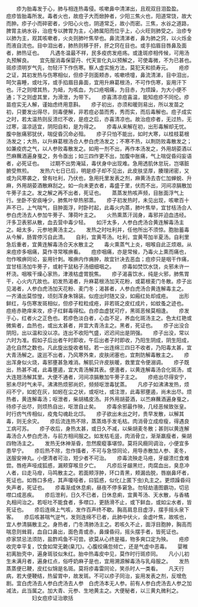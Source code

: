 <!-- { "loadSidebar": true } -->
　　疹为胎毒发于心，肺与相连热毒侵。咳嗽鼻中清涕出，且观双目泪盈盈。　　痘疹皆胎毒所发。毒者火也，故痘子大而焮肿者，少阳三焦火也，阳道常饶，故大而肿。疹子小而碎密者，少阳心火也，阴道常乏，故小而密。三焦，水谷之道路，脾胃主纳水谷，治痘专以脾胃为主，心肺属阳而位乎上，心火旺则肺受之。治疹专以肺为主，观其咳嗽者，火炎则肺叶焦举也。鼻流清涕者，鼻为肺之窍，以火烁金而液自流也。目中泪出者，肺热则移于肝，肝之窍在目也。或手掐眉目唇鼻及面者，肺热证也。　　凡遇冬温最不祥，民多疫疠发疮疡。或逢斑疹相传候，可用汤丸预解良。　　宜先服消毒保婴丹、代天宣化丸以预解之，可使毒微，不为已甚也。　　斑疹须明岁气先，勿轻汗下作伤寒。察人虚实施方法，莫犯天和损寿元。　　疮疹之证，其初发热与伤寒相似，但疹子则面颊赤，咳嗽喷嚏，鼻流清涕，目中泪出，呵欠喜睡，或吐泻，或手掐眉目鼻面，宜用升麻葛根汤，不可作伤寒，妄用汗下也。汗之则增其热，为衄，为咳血，为口疮咽痛，为目赤，为烦躁，为大小便不通；下之则虚其里，为滑泄，为带下。　　疹喜清凉痘喜温，能知痘疹不同伦。疹苗痘实无人解，谨始虑终用意斟。　　疹子初出，亦须和暖则易出，所以发苗之初，只要发出得尽，则毒便解，非若痘必苗而秀，秀而实，而后毒解也。痘子成实之时，若太温热则反溃烂不收，是痘之后，亦喜清凉也。故治痘疹者，无过热，无过寒，温凉适宜，阴阳自和，是为得之。　　疹毒从来解在初，出形毒解却无忧。腹中胀痛邪犹伏，喘促昏沉命必殂。　　疹子只怕不能出，如时大寒，以桂枝葛根汤发之；大热，以升麻葛根汤合人参白虎汤发之；不寒不热，以荆防败毒散发之；如兼疫疠之气，以人参败毒散发之。如用一剂不出，再作本汤发之，外用胡荽酒以苎麻蘸酒遍身戛之，务令亟出；如三四作更不出，加腹中胀痛，气上喘促昏闷妄语者，必死证也。　　过期不出势淹延，毒伏身中出现难。急用透肌休怠玩，岂堪脏腑受熬煎。　　发热六七日已后，明是疹子却不见出，此皮肤坚厚，腠理闭密，又或为风寒袭之，曾有吐利，乃伏也，急用托里发表之剂，麻黄汤去杏仁加蝉蜕、升麻，外用胡荽酒散麻刮之。如一向未更衣者，毒盛于里，伏而不出，河间凉膈散加牛蒡子主之。发之解之再不出者，死证也。　　蒸蒸发热咳声频，目胀面浮气上行。坐卧不安痰唾少，肺焦叶举热邪蒸。　　疹子初发热时，未见出现，咳嗽百十声不已，上气喘气，目肿面浮，时卧时起，此毒火内蒸，肺叶焦举，宜甘桔汤合人参白虎汤去人参加牛蒡子、薄荷叶主之。　　火热熏蒸汗润身，毒邪并迫血违经。汗多卫表邪从散，血去营中毒少轻。　　如汗太多，人参白虎汤合黄连解毒汤主之。衄太多，元参地黄汤主之。　　发热之时吐利并，任他所出不须惊。胞胎蓄毒从今解，肠胃停污自此清。　　自利，宜黄芩汤。吐利，宜黄芩加半夏汤。自利里急后重者，宜黄连解毒汤合天水散主之　　毒火熏蒸气上炎，咽喉自此正烦艰。从来痘疹多咽痛，莫作寻常喉痹看。　　痘疹咽痛，亦是常候，乃毒火上熏而痛也，勿作喉痹同论，妄用针刺。喉痹内作痈肿，故宜针决去恶血；痘疹只是咽干作痛，宜甘桔汤加牛蒡子，或射干鼠粘子汤细细咽之。　　疹毒如焚饮水饶，炎邪未许一杯浇。咽喉干燥心家热，津液枯虚胃脘焦。　　疹子渴喜饮水，纯是火邪，肺焦胃干，心火内亢故也。初发热渴者，升麻葛根汤加天花粉，或葛根麦门冬散。疹子出见渴者，人参白虎汤加天花粉、麦门冬；渴甚者，人参白虎汤合黄连解毒主之。　　一齐涌出莫惊惶，顷刻浑身朱锦装。似痘出时随又没，如瘢红处却成疮。　　出形鲜红，与伤寒发斑相似，但疹子粒粒成疮，非若斑之皮红成片，如蚊蚤之迹也。　　痘疮赤艳痒来攻，疹子红鲜毒得松。白疹血虚犹可疗，黑斑恶候莫相逢。　　疹发于心，红者火之正色也。若疹色淡白者，心血不足，养血化斑汤主之。色太红艳或微紫者，血热也，或出太甚者，并宜大青汤主之。黑者，死证也。　　疹子出没合阴阳，出以温和没以凉。连出不收阳气盛，迟迟间出是阴强。　　疹子出没，常以六时为准。假如子后出者午时即收，午后出者子时即收，乃阳生阴成，阴生阳成，造化自然之数也。凡此旋出旋收者轻。若一出连绵三四日不收者，乃阳毒太甚，宜大青汤解之。逡巡不出者，乃风寒外束，皮肤闭塞也，宜荆防解毒散主之。　　疹出浑身似火烧，毒邪壅甚急难消。解肌只许皮肤暖，救里宜令便溺调。　　疹子既出，热甚不减，此毒壅遏，宜大青汤解其表。便濇者，以黄连解毒汤合化斑汤，或大连翘汤解其里。大便不通者，河间凉膈散加牛蒡子主之。　　疹疮出尽得安宁，邪未尽时气未平。沸沸热烦邪尚炽，频频呕泄毒犹蒸。　　凡疹子如沸沸发热，烦闷不宁，如蛇在灰，如蚓在尘之状，或呕吐，或注泄，此毒邪壅遏，尚未出尽。烦热者，黄连解毒汤；呕泄者，柴胡橘皮汤。并外用胡荽酒，以苎麻蘸酒遍身戛之，待疹子出尽，则烦热自出，呕泄自止矣。　　疹毒余邪最作殃，几经恶候致张皇。时行疠气传相似，疫鬼勾魂赴北邙。　　疹子欲出未出之时，贵早发散，以解其毒，则无余灾。　　疹后流连热不除，蒸蒸烙手发毛枯。肉消骨立成疳瘦，得遇良工病可苏。　　疹子收后，身热太甚，或日久不减，以柴胡麦冬散；甚则以黄连解毒汤合人参白虎汤，与前方相间服之。如发枯毛竖，肉消骨立，渐渐羸瘦者，柴胡四物汤主之。　　发热无休神渐昏，忽然瘈瘲事堪惊。莫将风癎同调治，小便宜多患早宁。　　疹后热不除，忽作搐者，不可与急惊同论，用导赤散加人参、麦冬，送服安神丸。小便清者可治，短少者不可治。　　疹毒流殃走马疮，牙龈溃烂食难尝。唇疮声哑成狐惑，漏颊穿喉旦夕亡。　　凡疹后牙龈黑烂，肉腐血出，臭息冲人者，曰走马疳，马鸣散主之。若面颊浮肿，环口青黑，颊漏齿脱，唇崩鼻坏者，死证也。如唇口多疮，其声嗄哑者，曰狐惑，似化(上匿下虫)丸主之。更烦躁昏闷失声者，死证也。　　疹毒渐成休息痢，昼夜不停多窘急。勿轻劫濇图霸功，切忌噤口成恶疾。　　疹后泄利，日久不已者，日休息痢，宜黄芩汤、天水散，与香橘丸相间治之。若呕吐不能食者，多噤口，更肠滑不止，或下鲜血，或如尘水者，皆死证也。　　疹后连绵上气咳，发作百声终不歇。胸高肩息目虚浮，摆手摇头泉下客。　　疹后咳甚喘气逆气，发则连绵不已者，此肺中伏火，金虚叶焦，故咳也，宜人参清膈散主之。身热者，门冬清肺汤主之。若咳久不止，面浮目胞肿，胸高而喘息则耸肩，血自口鼻出，面色青或赤，鼻燥昏闷，摇头摆手者，皆死证也。　　疹家禁忌法须防，盐酢鸡鱼不可尝。欲莫从心终是福，物多爽口定为殃。　　疮疹收完幸平复，饮食如常无臲(臬兀)。心腹绞痛忽倾亡，还是气虚中恶毒。　　婴稚初离胎壳中，遍身斑驳似朱红。胎中热毒皮中见，莫作时行斑疹同。　　凡小儿初生未满月者，遍身红点，俗呼奶麻子是也，宜用溯源解毒汤与乳母服之。　　发热蒸蒸便已鞕，皮红似锦是名斑。莫将疹毒雷同论，笑杀时人一类看。　　凡天行病，若大便鞕结，热留胃中，故发斑。不可以疹子同治，妄用发表之剂，反增危剧。宜白虎汤去人参白虎汤去人参　白虎汤本无人参。前有人参白虎汤去人参之加减法，此当属之。加大青、元参、生地黄主之。大便秘者，以三黄丸微利之。
　　　　　妇女痘疹证治歌括

